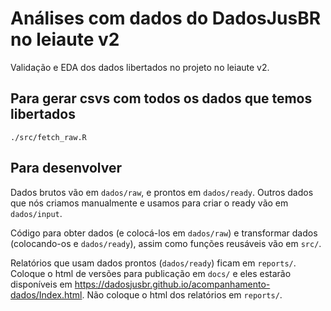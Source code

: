 # Análises com dados do DadosJusBR no leiaute v2

Validação e EDA dos dados libertados no projeto no leiaute v2. 

## Para gerar csvs com todos os dados que temos libertados

```
./src/fetch_raw.R
```

## Para desenvolver

Dados brutos vão em `dados/raw`, e prontos em `dados/ready`. Outros dados que nós criamos manualmente e usamos para criar o ready vão em `dados/input`. 

Código para obter dados (e colocá-los em `dados/raw`) e transformar dados (colocando-os e `dados/ready`), assim como funções reusáveis vão em `src/`. 

Relatórios que usam dados prontos (`dados/ready`) ficam em `reports/`. Coloque o html de versões para publicação em `docs/` e eles estarão disponíveis em https://dadosjusbr.github.io/acompanhamento-dados/Index.html. Não coloque o html dos relatórios em `reports/`. 
